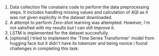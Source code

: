 1. Data collection file conatains code to perform the data preprocessing steps. It includes handling missing values and calculation of AQI as it was not given explicitly in the dataset downloaded.
2. A attempt to perform Zero-shot learning was attempted. However, I'm not satisfied with my results but I can still improve it.
3. LSTM is implemented for the dataset succesfully.
4. [optional] I tried to implement the 'Time Series Transformer' model from hugging face but it didn't have its tokenizer and being novice i found challenges in completing this task.  
